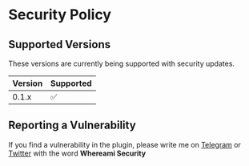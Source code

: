 # Security Policy

## Supported Versions

These versions are currently being supported with security updates.

| Version | Supported          |
| ------- | ------------------ |
| 0.1.x   | :white_check_mark: |

## Reporting a Vulnerability

If you find a vulnerability in the plugin, please write me on
[Telegram](https://t.me/RagnarokReinierBot) or [Twitter](https://twitter.com/RagnarokReinier)
with the word **Whereami Security**
